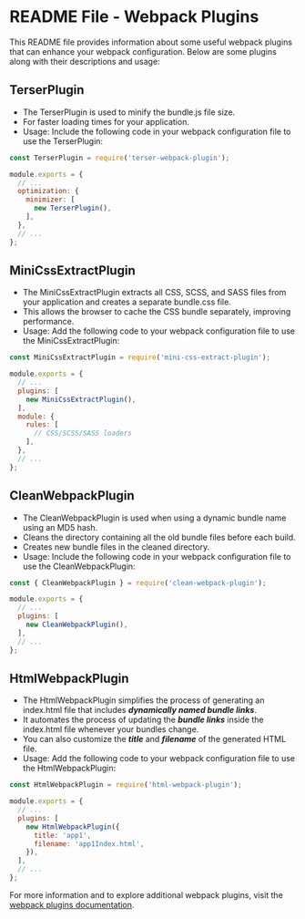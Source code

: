 
# README File - Webpack Plugins

This README file provides information about some useful webpack plugins that can enhance your webpack configuration. Below are some plugins along with their descriptions and usage:

## TerserPlugin
- The TerserPlugin is used to minify the bundle.js file size.
-  For faster loading times for your application.
- Usage: Include the following code in your webpack configuration file to use the TerserPlugin:
```javascript
const TerserPlugin = require('terser-webpack-plugin');

module.exports = {
  // ...
  optimization: {
    minimizer: [
      new TerserPlugin(),
    ],
  },
  // ...
};
```

## MiniCssExtractPlugin
- The MiniCssExtractPlugin extracts all CSS, SCSS, and SASS files from your application and creates a separate bundle.css file. 
- This allows the browser to cache the CSS bundle separately, improving performance.
- Usage: Add the following code to your webpack configuration file to use the MiniCssExtractPlugin:
```javascript
const MiniCssExtractPlugin = require('mini-css-extract-plugin');

module.exports = {
  // ...
  plugins: [
    new MiniCssExtractPlugin(),
  ],
  module: {
    rules: [
      // CSS/SCSS/SASS loaders
    ],
  },
  // ...
};
```

## CleanWebpackPlugin
- The CleanWebpackPlugin is used when using a dynamic bundle name using an MD5 hash. 
 - Cleans the directory containing all the old bundle files before each build.
  - Creates new bundle files in the cleaned directory.
- Usage: Include the following code in your webpack configuration file to use the CleanWebpackPlugin:
```javascript
const { CleanWebpackPlugin } = require('clean-webpack-plugin');

module.exports = {
  // ...
  plugins: [
    new CleanWebpackPlugin(),
  ],
  // ...
};
```

## HtmlWebpackPlugin
- The HtmlWebpackPlugin simplifies the process of generating an index.html file that includes ***dynamically named bundle links***. 
- It automates the process of updating the ***bundle links*** inside the index.html file whenever your bundles change. 
- You can also customize the ***title*** and ***filename*** of the generated HTML file.
- Usage: Add the following code to your webpack configuration file to use the HtmlWebpackPlugin:
```javascript
const HtmlWebpackPlugin = require('html-webpack-plugin');

module.exports = {
  // ...
  plugins: [
    new HtmlWebpackPlugin({
      title: 'app1',
      filename: 'app1Index.html',
    }),
  ],
  // ...
};
```

For more information and to explore additional webpack plugins, visit the [webpack plugins documentation](https://webpack.js.org/plugins/).